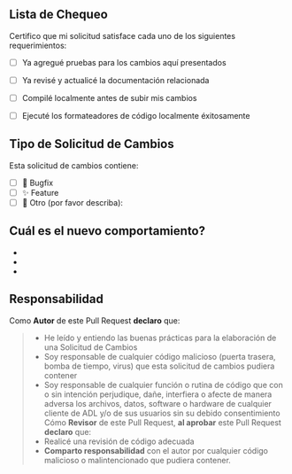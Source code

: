 ## Lista de Chequeo

Certifico que mi solicitud satisface cada uno de los siguientes requerimientos:
- [ ] Ya agregué pruebas para los cambios aquí presentados
- [ ] Ya revisé y actualicé la documentación relacionada
- [ ] Compilé localmente antes de subir mis cambios
- [ ] Ejecuté los formateadores de código localmente éxitosamente


## Tipo de Solicitud de Cambios

Esta solicitud de cambios contiene:
- [ ] :bug: Bugfix
- [ ] :sparkles: Feature
- [ ] :wrench: Otro (por favor describa): 

## Cuál es el nuevo comportamiento?
<!-- Describa el comportamiento o los cambios que van a ser añadidos como parte de este PR. -->
- 
- 
- 

## Responsabilidad
Como **Autor** de este Pull Request **declaro** que: 
> - He leído y entiendo las buenas prácticas para la elaboración de una Solicitud de Cambios
> - Soy responsable de cualquier código malicioso (puerta trasera, bomba de tiempo, virus) que esta solicitud de cambios pudiera contener
> - Soy responsable de cualquier función o rutina de código que con o sin intención perjudique, dañe, interfiera o afecte de manera adversa los archivos, datos, software o hardware de cualquier cliente de ADL y/o de sus usuarios sin su debido consentimiento
Cómo **Revisor** de este Pull Request, **al aprobar** este Pull Request **declaro** que:
> - Realicé una revisión de código adecuada
> - **Comparto responsabilidad** con el autor por cualquier código malicioso o malintencionado que pudiera contener.
